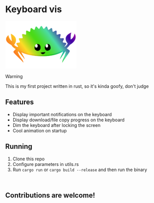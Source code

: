 <h1 id="title">Keyboard vis</h1>

<img src="https://github.com/dgudim/keyboard_vis/blob/master/assets/icon.png" height=150 id="icon"></img>
<img src="https://github.com/dgudim/keyboard_vis/blob/master/assets/preview.png" height=0 id="thumb"></img>

> [!WARNING]
> This is my first project written in rust, so it's kinda goofy, don't judge

## Features
- Display important notifications on the keyboard
- Display download/file copy progress on the keyboard
- Dim the keyboard after locking the screen
- Cool animation on startup

## Running 

1. Clone this repo
2. Configure parameters in utils.rs
3. Run `cargo run` or `cargo build --release` and then run the binary

<br>

## Contributions are welcome!


